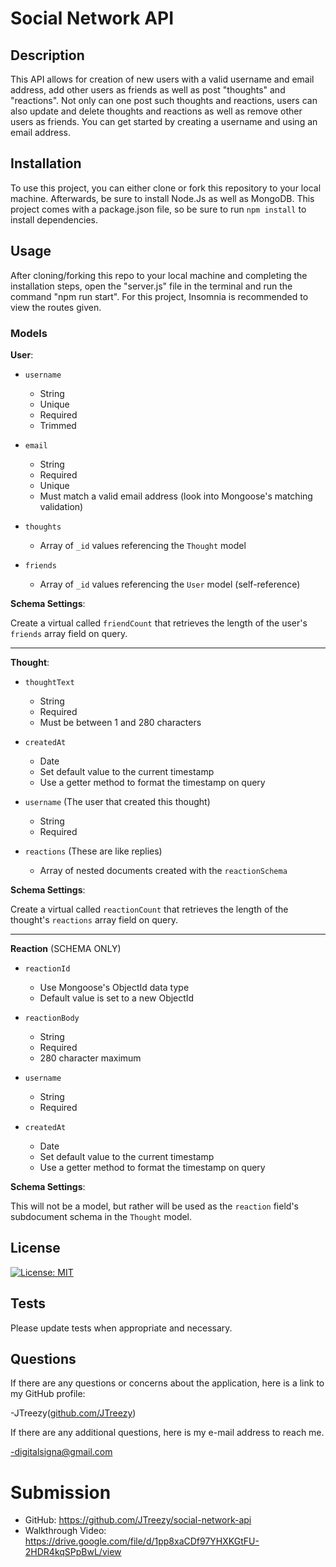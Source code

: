 # Social Network API

## Description

This API allows for creation of new users with a valid username and email address, add other users as friends as well as post "thoughts" and "reactions". Not only can one post such thoughts and reactions, users can also update and delete thoughts and reactions as well as remove other users as friends. You can get started by creating a username and using an email address.

## Installation

To use this project, you can either clone or fork this repository to your local machine. Afterwards, be sure to install Node.Js as well as MongoDB. This project comes with a package.json file, so be sure to run `npm install` to install dependencies.

## Usage

After cloning/forking this repo to your local machine and completing the installation steps, open the "server.js" file in the terminal and run the command "npm run start". For this project, Insomnia is recommended to view the routes given. 

### Models

**User**:

* `username`
  * String
  * Unique
  * Required
  * Trimmed

* `email`
  * String
  * Required
  * Unique
  * Must match a valid email address (look into Mongoose's matching validation)

* `thoughts`
  * Array of `_id` values referencing the `Thought` model

* `friends`
  * Array of `_id` values referencing the `User` model (self-reference)

**Schema Settings**:

Create a virtual called `friendCount` that retrieves the length of the user's `friends` array field on query.

---

**Thought**:

* `thoughtText`
  * String
  * Required
  * Must be between 1 and 280 characters

* `createdAt`
  * Date
  * Set default value to the current timestamp
  * Use a getter method to format the timestamp on query

* `username` (The user that created this thought)
  * String
  * Required

* `reactions` (These are like replies)
  * Array of nested documents created with the `reactionSchema`

**Schema Settings**:

Create a virtual called `reactionCount` that retrieves the length of the thought's `reactions` array field on query.

---

**Reaction** (SCHEMA ONLY)

* `reactionId`
  * Use Mongoose's ObjectId data type
  * Default value is set to a new ObjectId

* `reactionBody`
  * String
  * Required
  * 280 character maximum

* `username`
  * String
  * Required

* `createdAt`
  * Date
  * Set default value to the current timestamp
  * Use a getter method to format the timestamp on query

**Schema Settings**:

This will not be a model, but rather will be used as the `reaction` field's subdocument schema in the `Thought` model.

## License <a name="license"></a>
[![License: MIT](https://img.shields.io/badge/License-MIT-yellow.svg)](https://opensource.org/licenses/MIT)

## Tests <a name="tests"></a>
Please update tests when appropriate and necessary.

## Questions <a name="questions"></a>
If there are any questions or concerns about the application, here is a link to my GitHub profile:

-JTreezy([github.com/JTreezy](github.com/JTreezy))

If there are any additional questions, here is my e-mail address to reach me.

-digitalsigna@gmail.com

# Submission
* GitHub: https://github.com/JTreezy/social-network-api
* Walkthrough Video: https://drive.google.com/file/d/1pp8xaCDf97YHXKGtFU-2HDR4kqSPpBwL/view